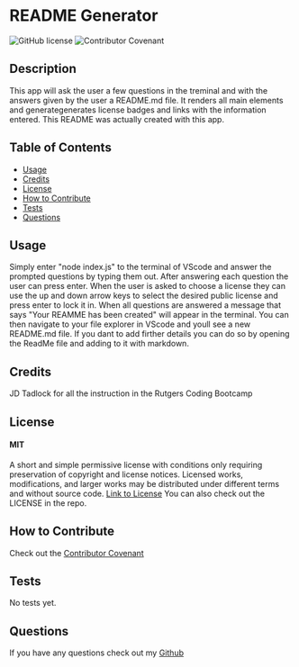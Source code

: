   # README Generator

  ![GitHub license](https://img.shields.io/badge/License-MIT-yellow.svg)
  ![Contributor Covenant](https://img.shields.io/badge/Contributor%20Covenant-2.1-4baaaa.svg)

  ## Description
  This app will ask the user a few questions in the treminal and with the answers given by the user a README.md file. It renders all main elements and generategenerates license badges and links with the information entered. This README was actually created with this app.

  ## Table of Contents
  - [Usage](#usage)
  - [Credits](#credits)
  - [License](#license)
  - [How to Contribute](#how-to-contribute)
  - [Tests](#tests)
  - [Questions](#questions)

  ## Usage 
  Simply enter "node index.js" to the terminal of VScode and answer the prompted questions by typing them out. After answering each question the user can press enter. When the user is asked to choose a license they can use the up and down arrow keys to select the desired public license and press enter to lock it in. When all questions are answered a message that says "Your REAMME has been created" will appear in the terminal. You can then navigate to your file explorer in VScode and youll see a new README.md file. If you dant to add firther details you can do so by opening the ReadMe file and adding to it with markdown.

  ## Credits
  JD Tadlock for all the instruction in the Rutgers Coding Bootcamp

  ## License
  #### MIT
  A short and simple permissive license with conditions only requiring preservation of copyright and license notices. Licensed works, modifications, and larger works may be distributed under different terms and without source code.
  [Link to License](https://opensource.org/license/MIT)
  You can also check out the LICENSE in the repo.

  ## How to Contribute
  Check out the [Contributor Covenant](https://www.contributor-covenant.org/version/2/1/code_of_conduct/code_of_conduct.md)

  ## Tests
  No tests yet.

  ## Questions
  If you have any questions check out my [Github](https://github.com/TIrwin19)
